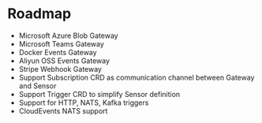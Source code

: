 # Roadmap

- Microsoft Azure Blob Gateway
- Microsoft Teams Gateway
- Docker Events Gateway
- Aliyun OSS Events Gateway
- Stripe Webhook Gateway
- Support Subscription CRD as communication channel between Gateway and Sensor
- Support Trigger CRD to simplify Sensor definition
- Support for HTTP, NATS, Kafka triggers
- CloudEvents NATS support
